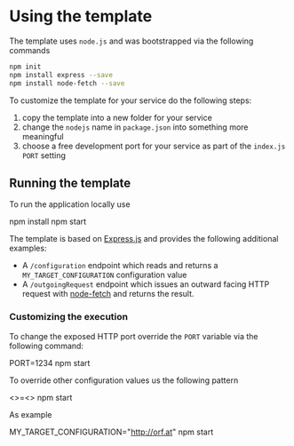 # Using the template

The template uses `node.js` and was bootstrapped via the following commands

```sh
npm init
npm install express --save
npm install node-fetch --save
```

To customize the template for your service do the following steps:

1. copy the template into a new folder for your service
2. change the `nodejs` name in `package.json` into something more meaningful
3. choose a free development port for your service as part of the `index.js` `PORT` setting

## Running the template

To run the application locally use

  npm install
  npm start

The template is based on [Express.js](http://expressjs.com/) and provides the following additional examples:

- A `/configuration` endpoint which reads and returns a `MY_TARGET_CONFIGURATION` configuration value
- A `/outgoingRequest` endpoint which issues an outward facing HTTP request with [node-fetch](https://github.com/node-fetch/node-fetch) and returns the result.

### Customizing the execution

To change the exposed HTTP port override the `PORT` variable via the following command:

  PORT=1234 npm start

To override other configuration values us the following pattern

  <<configuration key>>=<<configuration value>> npm start

As example

  MY_TARGET_CONFIGURATION="http://orf.at" npm start